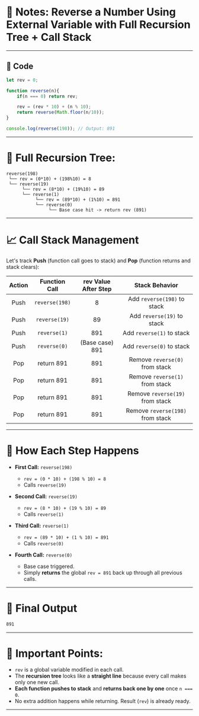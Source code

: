 
# 📄 Notes: Reverse a Number Using External Variable with Full Recursion Tree + Call Stack

---

## 🧠 Code
```javascript
let rev = 0;

function reverse(n){
    if(n === 0) return rev;

    rev = (rev * 10) + (n % 10);
    return reverse(Math.floor(n/10));
}

console.log(reverse(198)); // Output: 891
```

---

# 🌳 Full Recursion Tree:

```
reverse(198)
 └── rev = (0*10) + (198%10) = 8
 └── reverse(19)
      └── rev = (8*10) + (19%10) = 89
      └── reverse(1)
           └── rev = (89*10) + (1%10) = 891
           └── reverse(0)
                └── Base case hit -> return rev (891)
```

---

# 📈 Call Stack Management

Let's track **Push** (function call goes to stack) and **Pop** (function returns and stack clears):

| Action  | Function Call        | rev Value After Step | Stack Behavior                         |
|:-------:|:---------------------:|:--------------------:|:--------------------------------------:|
| Push    | `reverse(198)`         | 8                    | Add `reverse(198)` to stack             |
| Push    | `reverse(19)`          | 89                   | Add `reverse(19)` to stack              |
| Push    | `reverse(1)`           | 891                  | Add `reverse(1)` to stack               |
| Push    | `reverse(0)`           | (Base case) 891       | Add `reverse(0)` to stack               |
| Pop     | return 891             | 891                  | Remove `reverse(0)` from stack          |
| Pop     | return 891             | 891                  | Remove `reverse(1)` from stack          |
| Pop     | return 891             | 891                  | Remove `reverse(19)` from stack         |
| Pop     | return 891             | 891                  | Remove `reverse(198)` from stack        |

---

# 🧠 How Each Step Happens

- **First Call:** `reverse(198)`
  - `rev = (0 * 10) + (198 % 10) = 8`
  - Calls `reverse(19)`

- **Second Call:** `reverse(19)`
  - `rev = (8 * 10) + (19 % 10) = 89`
  - Calls `reverse(1)`

- **Third Call:** `reverse(1)`
  - `rev = (89 * 10) + (1 % 10) = 891`
  - Calls `reverse(0)`

- **Fourth Call:** `reverse(0)`
  - Base case triggered.
  - Simply **returns** the global `rev = 891` back up through all previous calls.

---

# 🎯 Final Output
```bash
891
```


---

# 📌 Important Points:
- `rev` is a global variable modified in each call.
- The **recursion tree** looks like a **straight line** because every call makes only one new call.
- **Each function pushes to stack** and **returns back one by one** once `n === 0`.
- No extra addition happens while returning. Result (`rev`) is already ready.
---